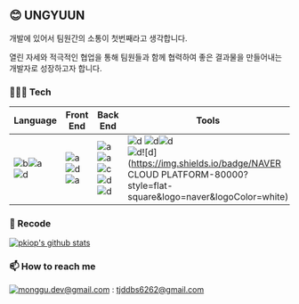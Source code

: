 ## 😊 UNGYUUN

개발에 있어서 팀원간의 소통이 첫번째라고 생각합니다.

열린 자세와 적극적인 협업을 통해 팀원들과 함께 협력하여 좋은 결과물을 만들어내는 개발자로 성장하고자 합니다.



### 🧑🏻‍💻 Tech



| Language                                                     | Front End                                                    | Back End                                                     | Tools                                                        |
| ------------------------------------------------------------ | ------------------------------------------------------------ | ------------------------------------------------------------ | ------------------------------------------------------------ |
| ![b](https://img.shields.io/badge/java-007396?style=flat-square&logo=java&logoColor=white)![a](https://img.shields.io/badge/JavaScript-f7df11?style=flat-square&logo=JavaScript&logoColor=black) ![d](https://img.shields.io/badge/Python3-306998?style=flat-square&logo=python&logoColor=white) | ![a](https://img.shields.io/badge/React-61dafb?style=flat-square&logo=React&logoColor=black) ![d](https://img.shields.io/badge/Jsp-e76f00?style=flat-square&logo=jsp&logoColor=white)![a](https://img.shields.io/badge/Jquery-0769AD?style=flat-square&logo=jquery&logoColor=black) | ![a](https://img.shields.io/badge/spring-6DB33F?style=flat-square&logo=spring&logoColor=white) ![a](https://img.shields.io/badge/flask-000000?style=flat-square&logo=flask&logoColor=white)<br />![c](https://img.shields.io/badge/MongoDB-47A248?style=flat-square&logo=MongoDB&logoColor=white) ![d](https://img.shields.io/badge/MySQL-4479A1?style=flat-square&logo=MySQL&logoColor=white)![d](https://img.shields.io/badge/oracle-F80000?style=flat-square&logo=oracle&logoColor=white) | ![d](https://img.shields.io/badge/Nginx-009639?style=flat-square&logo=Nginx&logoColor=white) ![d](https://img.shields.io/badge/docker-2496ED?style=flat-square&logo=docker&logoColor=white)![d](https://img.shields.io/badge/Jenkins-D24939?style=flat-square&logo=jenkins&logoColor=white)<br />![d](https://img.shields.io/badge/AWS-232F3E?style=flat-square&logo=AWS&logoColor=white)![d](https://img.shields.io/badge/NAVER CLOUD PLATFORM-80000?style=flat-square&logo=naver&logoColor=white) |



### 📝 Recode

[![pkiop's github stats](https://github-readme-stats.vercel.app/api?username=ungyuun)](https://github.com/anuraghazra/github-readme-stats)  <!--<img src="https://github-readme-stats.vercel.app/api/top-langs/?username=ungyuun&exclude_repo=songyouyoung.github.io&layout=compact&theme=tokyonight" height = "195px"/>-->



### 📫  How to reach me
[![monggu.dev@gmail.com](https://img.shields.io/badge/Gmail-d14836?style=flat-square&logo=Gmail&logoColor=white&link=mailto:pkiopb@gmail.com)](mailto:pkiopb@gmail.com) : tjddbs6262@gmail.com 
